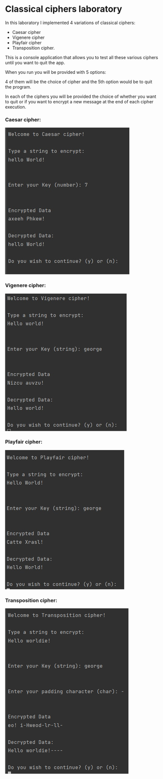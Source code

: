 # Classical ciphers laboratory
In this laboratory I implemented 4 variations of classical ciphers:

* Caesar cipher
* Vigenere cipher
* Playfair cipher
* Transposition cipher.

This is a console application that allows you to test all these various ciphers until you want to 
quit the app. 

When you run you will be provided with 5 options:

4 of them will be the choice of cipher and the 5th option would be to quit the program.

In each of the ciphers you will be provided the choice of whether you want to quit or if you want to
encrypt a new message at the end of each cipher execution.

### Caesar cipher:
![img_1.png](img_1.png)


### Vigenere cipher:
![img_2.png](img_2.png)


### Playfair cipher:
![img_3.png](img_3.png)


### Transposition cipher:
![img_5.png](img_5.png)